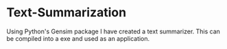 # Text-Summarization
Using Python's Gensim package I have created a text summarizer. This can be compiled into a exe and used as an application.
